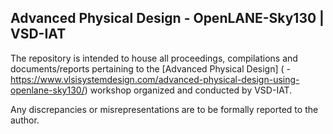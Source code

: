 ##                                                      Advanced Physical Design - OpenLANE-Sky130 | VSD-IAT 

The repository is intended to house all proceedings, compilations and documents/reports pertaining to the [Advanced Physical Design] ( - https://www.vlsisystemdesign.com/advanced-physical-design-using-openlane-sky130/) workshop organized and conducted by VSD-IAT.

Any discrepancies or misrepresentations are to be formally reported to the author.


